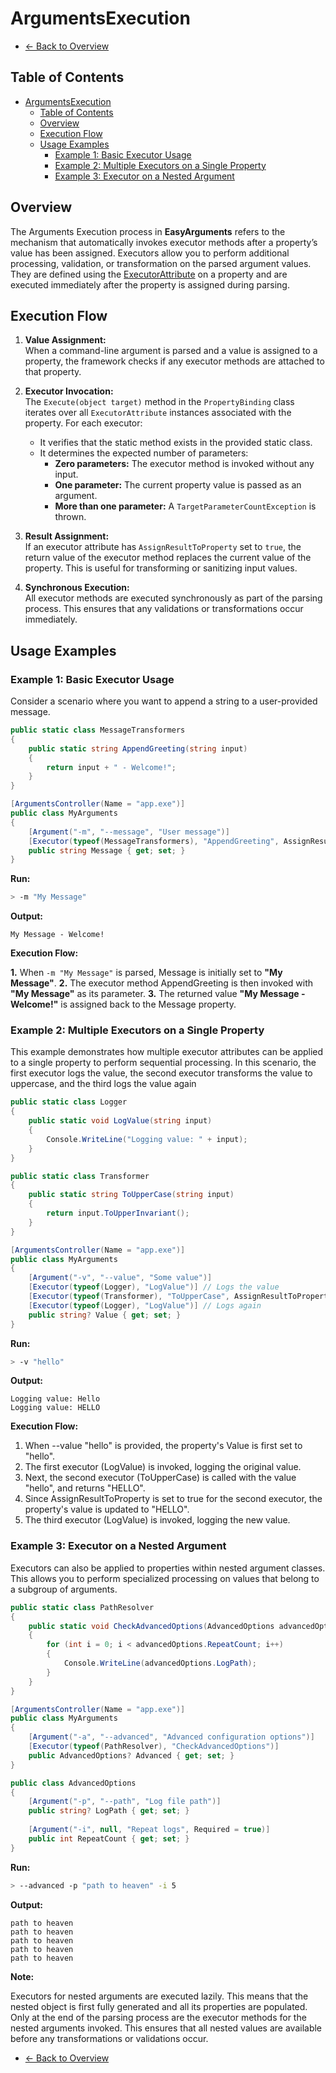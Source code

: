 # ArgumentsExecution

- [← Back to Overview](../Overview.md)

## Table of Contents

- [ArgumentsExecution](#argumentsexecution)
	- [Table of Contents](#table-of-contents)
	- [Overview](#overview)
	- [Execution Flow](#execution-flow)
	- [Usage Examples](#usage-examples)
		- [Example 1: Basic Executor Usage](#example-1-basic-executor-usage)
		- [Example 2: Multiple Executors on a Single Property](#example-2-multiple-executors-on-a-single-property)
		- [Example 3: Executor on a Nested Argument](#example-3-executor-on-a-nested-argument)

## Overview

The Arguments Execution process in **EasyArguments** refers to the mechanism that automatically invokes executor methods after a property’s value has been assigned. 
Executors allow you to perform additional processing, validation, or transformation on the parsed argument values. They are defined using the [ExecutorAttribute](../03-ExecutorAttribute.md) on a property and are executed immediately after the property is assigned during parsing.

## Execution Flow

1. **Value Assignment:**  
   When a command-line argument is parsed and a value is assigned to a property, the framework checks if any executor methods are attached to that property.

2. **Executor Invocation:**  
   The `Execute(object target)` method in the `PropertyBinding` class iterates over all `ExecutorAttribute` instances associated with the property. For each executor:
   - It verifies that the static method exists in the provided static class.
   - It determines the expected number of parameters:
	 - **Zero parameters:** The executor method is invoked without any input.
	 - **One parameter:** The current property value is passed as an argument.
	 - **More than one parameter:** A `TargetParameterCountException` is thrown.

3. **Result Assignment:**  
   If an executor attribute has `AssignResultToProperty` set to `true`, the return value of the executor method replaces the current value of the property. This is useful for transforming or sanitizing input values.

4. **Synchronous Execution:**  
   All executor methods are executed synchronously as part of the parsing process. This ensures that any validations or transformations occur immediately.

## Usage Examples

### Example 1: Basic Executor Usage

Consider a scenario where you want to append a string to a user-provided message.

```csharp
public static class MessageTransformers
{
	public static string AppendGreeting(string input)
	{
		return input + " - Welcome!";
	}
}

[ArgumentsController(Name = "app.exe")]
public class MyArguments
{
	[Argument("-m", "--message", "User message")]
	[Executor(typeof(MessageTransformers), "AppendGreeting", AssignResultToProperty = true)]
	public string Message { get; set; }
}
```

**Run:**

```bash
> -m "My Message"
```

**Output:**
```
My Message - Welcome!
```

**Execution Flow:**

**1.** When `-m "My Message"` is parsed, Message is initially set to **"My Message"**.
**2.** The executor method AppendGreeting is then invoked with **"My Message"** as its parameter.
**3.** The returned value **"My Message - Welcome!"** is assigned back to the Message property.

### Example 2: Multiple Executors on a Single Property

This example demonstrates how multiple executor attributes can be applied to a single property to perform sequential processing. In this scenario, the first executor logs the value, the second executor transforms the value to uppercase, and the third logs the value again

```csharp
public static class Logger
{
	public static void LogValue(string input)
	{
		Console.WriteLine("Logging value: " + input);
	}
}

public static class Transformer
{
	public static string ToUpperCase(string input)
	{
		return input.ToUpperInvariant();
	}
}
```

```csharp
[ArgumentsController(Name = "app.exe")]
public class MyArguments
{
	[Argument("-v", "--value", "Some value")]
	[Executor(typeof(Logger), "LogValue")] // Logs the value
	[Executor(typeof(Transformer), "ToUpperCase", AssignResultToProperty = true)] // Transforms the value to uppercase.
	[Executor(typeof(Logger), "LogValue")] // Logs again
	public string? Value { get; set; }
}
```

**Run:**

```bash
> -v "hello"
```

**Output:**
```
Logging value: Hello
Logging value: HELLO
```

**Execution Flow:**

1. When --value "hello" is provided, the property's Value is first set to "hello".
2. The first executor (LogValue) is invoked, logging the original value.
3. Next, the second executor (ToUpperCase) is called with the value "hello", and returns "HELLO".
4. Since AssignResultToProperty is set to true for the second executor, the property's value is updated to "HELLO".
5. The third executor (LogValue) is invoked, logging the new value.

### Example 3: Executor on a Nested Argument

Executors can also be applied to properties within nested argument classes. This allows you to perform specialized processing on values that belong to a subgroup of arguments.

```csharp
public static class PathResolver
{
	public static void CheckAdvancedOptions(AdvancedOptions advancedOptions)
	{
		for (int i = 0; i < advancedOptions.RepeatCount; i++)
		{
			Console.WriteLine(advancedOptions.LogPath);
		}
	}
}

[ArgumentsController(Name = "app.exe")]
public class MyArguments
{
	[Argument("-a", "--advanced", "Advanced configuration options")]
	[Executor(typeof(PathResolver), "CheckAdvancedOptions")]
	public AdvancedOptions? Advanced { get; set; }
}

public class AdvancedOptions
{
	[Argument("-p", "--path", "Log file path")]
	public string? LogPath { get; set; }
	
	[Argument("-i", null, "Repeat logs", Required = true)]
	public int RepeatCount { get; set; }
}
```

**Run:**

```bash
> --advanced -p "path to heaven" -i 5
```

**Output:**
```
path to heaven
path to heaven
path to heaven
path to heaven
path to heaven
```

**Note:**

Executors for nested arguments are executed lazily. This means that the nested object is first fully generated and all its properties are populated. Only at the end of the parsing process are the executor methods for the nested arguments invoked. This ensures that all nested values are available before any transformations or validations occur.

- [← Back to Overview](../Overview.md)